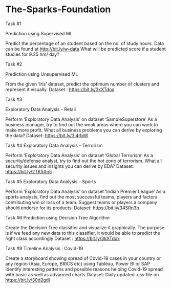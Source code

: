 # The-Sparks-Foundation

Task #1

Prediction using Supervised ML

Predict the percentage of an student based on the no. of study hours.
Data can be found at http://bit.ly/w-data
What will be predicted score if a student studies for 9.25 hrs/ day?

Task #2

Prediction using Unsupervised ML

From the given ‘Iris’ dataset, predict the optimum number of clusters and represent it visually.
Dataset : https://bit.ly/3kXTdox

Task #3

Exploratory Data Analysis - Retail

Perform ‘Exploratory Data Analysis’ on dataset ‘SampleSuperstore’
As a business manager, try to find out the weak areas where you can work to make more profit.
What all business problems you can derive by exploring the data?
Dataset: https://bit.ly/3i4rbWl


Task #4
Exploratory Data Analysis - Terrorism

Perform ‘Exploratory Data Analysis’ on dataset ‘Global Terrorism’
As a security/defense analyst, try to find out the hot zone of terrorism.
What all security issues and insights you can derive by EDA?
Dataset: https://bit.ly/2TK5Xn5


Task #5
Exploratory Data Analysis - Sports

Perform ‘Exploratory Data Analysis’ on dataset ‘Indian Premier League’
As a sports analysts, find out the most successful teams, players and factors contributing win or loss of a team.
Suggest teams or players a company should endorse for its products.
Dataset: https://bit.ly/34SRn3b


Task #6
Prediction using Decision Tree Algorithm

Create the Decision Tree classifier and visualize it graphically.
The purpose is if we feed any new data to this classifier, it would be able to predict the right class accordingly
Dataset : https://bit.ly/3kXTdox


Task #8
Timeline Analysis : Covid-19

Create a storyboard showing spread of Covid-19 cases in your country or any region (Asia, Europe, BRICS etc) using Tableau, Power BI or SAP
Identify interesting patterns and possible reasons helping Covid-19 spread with basic as well as advanced charts
Dataset: Daily updated .csv file on https://bit.ly/30d2gdi
